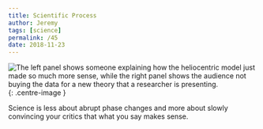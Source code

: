 ```yaml
---
title: Scientific Process
author: Jeremy
tags: [science]
permalink: /45
date: 2018-11-23
---
```


![The left panel shows someone explaining how the heliocentric model just made *so* much more sense, while the right panel shows the audience not buying the data for a new theory that a researcher is presenting.](https://res.cloudinary.com/dh3hm8pb7/image/upload/c_scale,q_auto:best,w_615/v1535842782/Handwaving/Published/ScientificProcess.png){: .centre-image }

Science is less about abrupt phase changes and more about slowly convincing your critics that what you say makes sense.